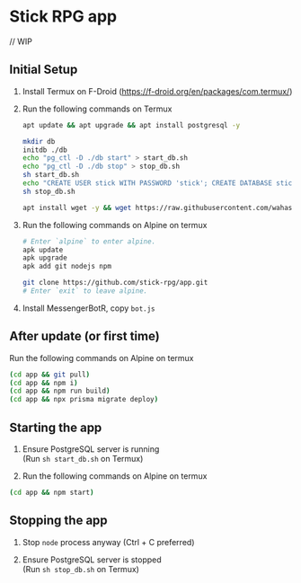 # Stick RPG app

// WIP

## Initial Setup

1. Install Termux on F-Droid (<https://f-droid.org/en/packages/com.termux/>)

2. Run the following commands on Termux

    ```sh
    apt update && apt upgrade && apt install postgresql -y

    mkdir db
    initdb ./db
    echo "pg_ctl -D ./db start" > start_db.sh
    echo "pg_ctl -D ./db stop" > stop_db.sh
    sh start_db.sh
    echo "CREATE USER stick WITH PASSWORD 'stick'; CREATE DATABASE stick OWNER stick;" | psql -d postgres
    sh stop_db.sh

    apt install wget -y && wget https://raw.githubusercontent.com/wahasa/Alpine/main/Install/alpine_3.21.sh && chmod +x alpine_3.21.sh && ./alpine_3.21.sh
    ```

3. Run the following commands on Alpine on termux

    ```sh
    # Enter `alpine` to enter alpine.
    apk update
    apk upgrade
    apk add git nodejs npm

    git clone https://github.com/stick-rpg/app.git
    # Enter `exit` to leave alpine.
    ```

4. Install MessengerBotR, copy `bot.js`

## After update (or first time)

Run the following commands on Alpine on termux

```sh
(cd app && git pull)
(cd app && npm i)
(cd app && npm run build)
(cd app && npx prisma migrate deploy)
```

## Starting the app

1. Ensure PostgreSQL server is running  
    (Run `sh start_db.sh` on Termux)

2. Run the following commands on Alpine on termux

```sh
(cd app && npm start)
```

## Stopping the app

1. Stop `node` process anyway (Ctrl + C preferred)

2. Ensure PostgreSQL server is stopped  
    (Run `sh stop_db.sh` on Termux)
